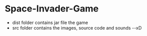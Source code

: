 # Space-Invader-Game
- dist folder contains jar file the game
- src folder contains the images, source code and sounds
--xD
